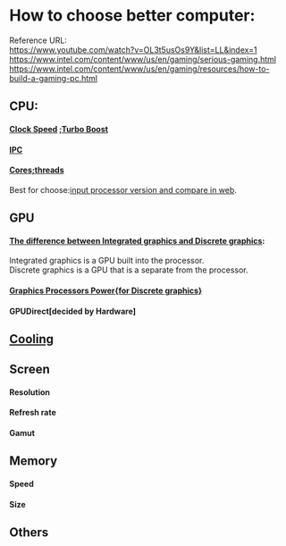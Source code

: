 # How to choose better computer:
Reference URL:  \
https://www.youtube.com/watch?v=OL3t5usOs9Y&list=LL&index=1 \
https://www.intel.com/content/www/us/en/gaming/serious-gaming.html \
https://www.intel.com/content/www/us/en/gaming/resources/how-to-build-a-gaming-pc.html 

## CPU:
#### [Clock Speed](https://www.intel.com/content/www/us/en/gaming/resources/cpu-clock-speed.html) ;[Turbo Boost](https://www.intel.com/content/www/us/en/gaming/resources/turbo-boost.html)
#### [IPC](https://en.wikipedia.org/wiki/Instructions_per_cycle#:~:text=Calculation%20of%20IPC,-The%20calculation%20of&text=The%20final%20result%20comes%20from,number%20of%20CPU%20clock%20cycles.)
#### [Cores;threads](https://www.intel.com/content/www/us/en/support/articles/000029254/processors.html)
Best for choose:[input processor version and compare in web](https://www.topcpu.net/).

## GPU
#### [The difference between Integrated graphics and Discrete graphics](https://www.intel.com/content/www/us/en/support/articles/000057824/graphics.html):
Integrated graphics is a GPU built into the processor.  \
Discrete graphics is a GPU that is a separate from the processor. 
#### [Graphics Processors Power{for Discrete graphics}](https://www.intel.com/content/www/us/en/support/articles/000098460/graphics.html)
#### GPUDirect[decided by Hardware]

## [Cooling](https://www.intel.com/content/www/us/en/gaming/resources/pc-cooling-the-importance-of-keeping-your-pc-cool.html)

## Screen
#### Resolution
#### Refresh rate
#### Gamut

## Memory
#### Speed
#### Size

## Others
